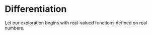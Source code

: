 # Differentiation

Let our exploration begins with real-valued functions defined on real numbers.


